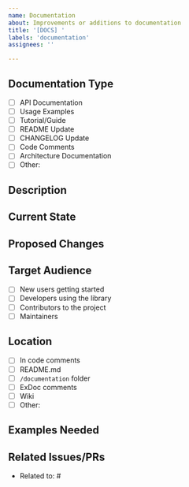 ```yaml
---
name: Documentation
about: Improvements or additions to documentation
title: '[DOCS] '
labels: 'documentation'
assignees: ''

---
```


## Documentation Type
<!-- Check the type of documentation work needed -->
- [ ] API Documentation
- [ ] Usage Examples
- [ ] Tutorial/Guide
- [ ] README Update
- [ ] CHANGELOG Update
- [ ] Code Comments
- [ ] Architecture Documentation
- [ ] Other:

## Description
<!-- What documentation needs to be added or improved? -->

## Current State
<!-- What's wrong with the current documentation? What's missing? -->

## Proposed Changes
<!-- What specific changes should be made? -->

## Target Audience
<!-- Who will benefit from this documentation? -->
- [ ] New users getting started
- [ ] Developers using the library
- [ ] Contributors to the project
- [ ] Maintainers

## Location
<!-- Where should this documentation live? -->
- [ ] In code comments
- [ ] README.md
- [ ] `/documentation` folder
- [ ] ExDoc comments
- [ ] Wiki
- [ ] Other:

## Examples Needed
<!-- Do we need code examples? If so, what kind? -->

## Related Issues/PRs
<!-- Link to any related implementation work -->
- Related to: #
